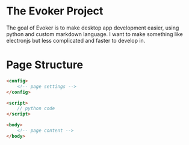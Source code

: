 # The Evoker Project
The goal of Evoker is to make desktop app development easier, using python and custom markdown language.
I want to make something like electronjs but less complicated and faster to develop in.

# Page Structure

```html
<config>
    <!-- page settings -->
</config>

<script>
    // python code
</script>

<body>
    <!-- page content -->
</body>
```
